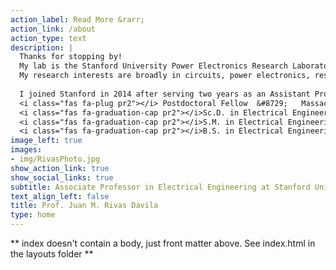 ```yaml
---
action_label: Read More &rarr;
action_link: /about
action_type: text
description: |
  Thanks for stopping by!  
  My lab is the Stanford University Power Electronics Research Laboratory (SUPER-Lab), and we work in high frequency power electronics.
  My research interests are broadly in circuits, power electronics, resonant converters, gate drives, high-frequency passive components, Wide Bandgap devices, and finding new applications for converters.  
  
  I joined Stanford in 2014 after serving two years as an Assistant Professor in the EECS department at the University of Michigan, Ann Arbor. From 2007 to 2011 I worked as a senior power electronics engineering at the GE Global Research Center at Niskayuna, NY, where I work developing MRI compatible switched-mode power supplies, solar inverters, and in many other power electronics projects.  
  <i class="fas fa-plug pr2"></i> Postdoctoral Fellow  &#8729;   Massachusetts Institute of Technology  &#8729;  2007  
  <i class="fas fa-graduation-cap pr2"></i>Sc.D. in Electrical Engineering  &#8729; Massachusetts Institute of Technology  &#8729;  2006  
  <i class="fas fa-graduation-cap pr2"></i>S.M. in Electrical Engineering  &#8729; Massachusetts Institute of Technology  &#8729;  2003  
  <i class="fas fa-graduation-cap pr2"></i>B.S. in Electrical Engineering and communications  &#8729; Instituto Tecnologico y de Estudios Superiores de Monterrery &#8729; Mexico City  &#8729;  1998
image_left: true
images:
- img/RivasPhoto.jpg
show_action_link: true
show_social_links: true
subtitle: Associate Professor in Electrical Engineering at Stanford University
text_align_left: false
title: Prof. Juan M. Rivas Davila
type: home
---
```


** index doesn't contain a body, just front matter above.
See index.html in the layouts folder **
